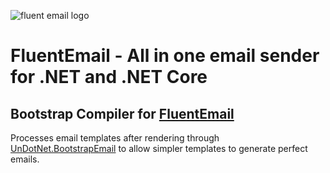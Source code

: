 ![fluent email logo](https://raw.githubusercontent.com/lukencode/FluentEmail/master/assets/fluentemail_logo_64x64.png "FluentEmail")

# FluentEmail - All in one email sender for .NET and .NET Core

## Bootstrap Compiler for [FluentEmail](https://github.com/jcamp-code/FluentEmail)

Processes email templates after rendering through [UnDotNet.BootstrapEmail](https://github.com/UnDotNet/BootstrapEmail) to allow simpler templates to generate perfect emails.
